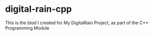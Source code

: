 # digital-rain-cpp
This is the blod I created for My DigitalRain Project, as part of the C++ Programming Module
